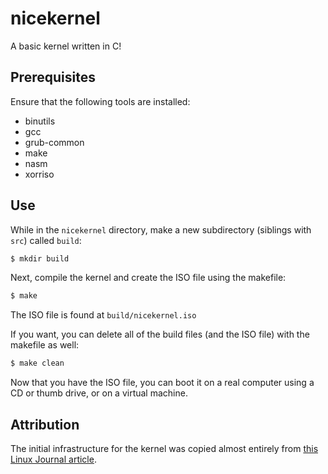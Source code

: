 # nicekernel
A basic kernel written in C!

## Prerequisites

Ensure that the following tools are installed:

- binutils
- gcc
- grub-common
- make
- nasm
- xorriso

## Use

While in the `nicekernel` directory, make a new subdirectory (siblings with `src`) called `build`:

```bash
$ mkdir build
```

Next, compile the kernel and create the ISO file using the makefile:

```bash
$ make
```

The ISO file is found at `build/nicekernel.iso`

If you want, you can delete all of the build files (and the ISO file) with the makefile as well:

```bash
$ make clean
```

Now that you have the ISO file, you can boot it on a real computer using a CD or thumb drive, or on a virtual machine.

## Attribution

The initial infrastructure for the kernel was copied almost entirely from [this Linux Journal article](https://www.linuxjournal.com/content/what-does-it-take-make-kernel-0).